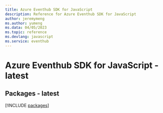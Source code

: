 ```yaml
---
title: Azure Eventhub SDK for JavaScript
description: Reference for Azure Eventhub SDK for JavaScript
author: jeremymeng
ms.author: yumeng
ms.data: 04/05/2023
ms.topic: reference
ms.devlang: javascript
ms.service: eventhub
---
```

# Azure Eventhub SDK for JavaScript - latest
## Packages - latest
[!INCLUDE [packages](eventhub-index.md)]